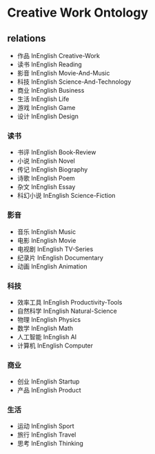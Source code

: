 Creative Work Ontology
========

## relations
- 作品 InEnglish Creative-Work
- 读书 InEnglish Reading
- 影音 InEnglish Movie-And-Music
- 科技 InEnglish Science-And-Technology
- 商业 InEnglish Business
- 生活 InEnglish Life
- 游戏 InEnglish Game
- 设计 InEnglish Design

### 读书
- 书评 InEnglish Book-Review
- 小说 InEnglish Novel
- 传记 InEnglish Biography
- 诗歌 InEnglish Poem
- 杂文 InEnglish Essay
- 科幻小说 InEnglish Science-Fiction

### 影音
- 音乐 InEnglish Music
- 电影 InEnglish Movie
- 电视剧 InEnglish TV-Series
- 纪录片 InEnglish Documentary
- 动画 InEnglish Animation

### 科技
- 效率工具 InEnglish Productivity-Tools
- 自然科学 InEnglish Natural-Science
- 物理 InEnglish Physics
- 数学 InEnglish Math
- 人工智能 InEnglish AI
- 计算机 InEnglish Computer

### 商业
- 创业 InEnglish Startup
- 产品 InEnglish Product

### 生活
- 运动 InEnglish Sport
- 旅行 InEnglish Travel
- 思考 InEnglish Thinking
